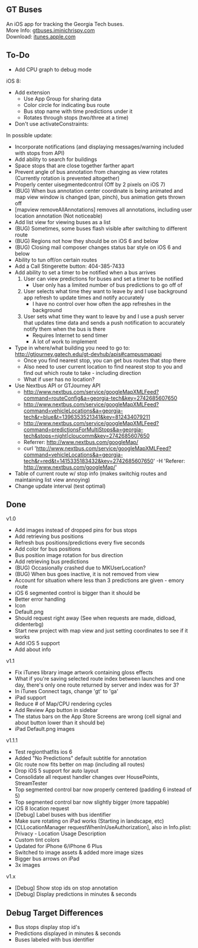 ## GT Buses

An iOS app for tracking the Georgia Tech buses.  
More Info: [gtbuses.iminichrispy.com](http://gtbuses.iminichrispy.com)  
Download: [itunes.apple.com](https://itunes.apple.com/us/app/gt-buses/id815448630?ls=1&mt=8)

## To-Do

- Add CPU graph to debug mode


iOS 8:
- Add extension
    - Use App Group for sharing data
    - Color circle for indicating bus route
    - Bus stop name with time predictions under it
    - Rotates through stops (two/three at a time)
- Don't use activateConstraints:

In possible update:
- Incorporate notifications (and displaying messages/warning included with stops from API)
- Add ability to search for buildings  
- Space stops that are close together farther apart  
- Prevent angle of bus annotation from changing as view rotates (Currently rotation is prevented altogether)  
- Properly center uisegmentedcontrol (Off by 2 pixels on iOS 7)  
- (BUG) When bus annotation center coordinate is being animated and map view window is changed (pan, pinch), bus animation gets thrown off  
- [mapview removeAllAnnotations] removes all annotations, including user location annotation (Not noticeable)  
- Add list view for viewing buses as a list
- (BUG) Sometimes, some buses flash visible after switching to different route  
- (BUG) Regions not how they should be on iOS 6 and below  
- (BUG) Closing mail composer changes status bar style on iOS 6 and below
- Ability to tun off/on certain routes  
- Add a Call Stingerette button: 404-385-7433  
- Add ability to set a timer to be notified when a bus arrives  
    1. User can view predictions for buses and set a timer to be notified  
        - User only has a limited number of bus predictions to go off of  
    2. User selects what time they want to leave by and I use background app refresh to update times and notify accurately  
        - I have no control over how often the app refreshes in the background  
    3. User sets what time they want to leave by and I use a push server that updates time data and sends a push notification to accurately notify them when the bus is there  
        - Requires Internet to send timer  
        - A lot of work to implement  
- Type in where/what building you need to go to: http://gtjourney.gatech.edu/gt-devhub/apis#campusmapapi
    - Once you find nearest stop, you can get bus routes that stop there
    - Also need to user current location to find nearest stop to you and find out which route to take - including direction
    - What if user has no location?
- Use Nextbus API or GTJourney API
    - http://www.nextbus.com/service/googleMapXMLFeed?command=routeConfig&a=georgia-tech&key=2742685607650
    - http://www.nextbus.com/service/googleMapXMLFeed?command=vehicleLocations&a=georgia-tech&r=blue&t=1396353521341&key=812434079211
    - http://www.nextbus.com/service/googleMapXMLFeed?command=predictionsForMultiStops&a=georgia-tech&stops=night|cloucomm&key=2742685607650
    - Referrer: http://www.nextbus.com/googleMap/
    - curl 'http://www.nextbus.com/service/googleMapXMLFeed?command=vehicleLocations&a=georgia-tech&r=red&t=1415335183432&key=2742685607650' -H 'Referer: http://www.nextbus.com/googleMap/'
- Table of current route w/ stop info (makes switchig routes and maintaining list view annoying)
- Change update interval (test optimal)

## Done

v1.0
- Add images instead of dropped pins for bus stops
- Add retrieving bus positions
- Refresh bus positions/predictions every five seconds
- Add color for bus positions
- Bus position image rotation for bus direction
- Add retrieving bus predictions
- (BUG) Occasionally crashed due to MKUserLocation?
- (BUG) When bus goes inactive, it is not removed from view
- Account for situation where less than 3 predictions are given - emory route
- iOS 6 segmented control is bigger than it should be
- Better error handling
- Icon
- Default.png
- Should request right away (See when requests are made, didload, didenterbg)
- Start new project with map view and just setting coordinates to see if it works
- Add iOS 5 support
- Add about info

v1.1
- Fix iTunes library image artwork containing gloss effects
- What if you're saving selected route index between launches and one day, there's only one route returned by server and index was for 3?
- In iTunes Connect tags, change 'gt' to 'ga'
- iPad support
- Reduce # of Map/CPU rendering cycles
- Add Review App button in sidebar
- The status bars on the App Store Screens are wrong (cell signal and about button lower than it should be)
- iPad Default.png images

v1.1.1
- Test regionthatfits ios 6
- Added "No Predictions" default subtitle for annotation
- Glc route now fits better on map (including all routes)
- Drop iOS 5 support for auto layout
- Consolidate all request handler changes over HousePoints, StreamTester
- Top segmented control bar now properly centered (padding 6 instead of 5)
- Top segmented control bar now slightly bigger (more tappable)
- iOS 8 location request
- [Debug] Label buses with bus identifier
- Make sure rotating on iPad works (Starting in landscape, etc)
- [CLLocationManager requestWhenInUseAuthorization], also in Info.plist: Privacy - Location Usage Description
- Custom tint colors
- Updated for iPhone 6/iPhone 6 Plus
- Switched to image assets & added more image sizes
- Bigger bus arrows on iPad
- 3x images

v1.x
- [Debug] Show stop ids on stop annotation
- [Debug] Display predictions in minutes & seconds


## Debug Target Differences

- Bus stops display stop id's
- Predictions displayed in minutes & seconds
- Buses labeled with bus identifier
